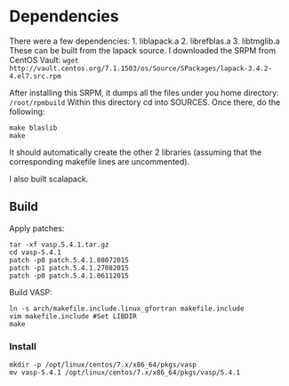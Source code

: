 # Dependencies
There were a few dependencies:
    1. liblapack.a
    2. librefblas.a
    3. libtmglib.a
These can be built from the lapack source.
I downloaded the SRPM from CentOS Vault:
    `wget http://vault.centos.org/7.1.1503/os/Source/SPackages/lapack-3.4.2-4.el7.src.rpm`

After installing this SRPM, it dumps all the files under you home directory:
    `/root/rpmbuild`
Within this directory cd into SOURCES.
Once there, do the following:
```
make blaslib
make
```
It should automatically create the other 2 libraries (assuming that the corresponding makefile lines are uncommented).

I also built scalapack.

## Build
Apply patches:
```
tar -xf vasp.5.4.1.tar.gz
cd vasp-5.4.1
patch -p0 patch.5.4.1.08072015
patch -p1 patch.5.4.1.27082015
patch -p0 patch.5.4.1.06112015
```
Build VASP:
```
ln -s arch/makefile.include.linux_gfortran makefile.include
vim makefile.include #Set LIBDIR
make
```

### Install
```
mkdir -p /opt/linux/centos/7.x/x86_64/pkgs/vasp
mv vasp-5.4.1 /opt/linux/centos/7.x/x86_64/pkgs/vasp/5.4.1
```
